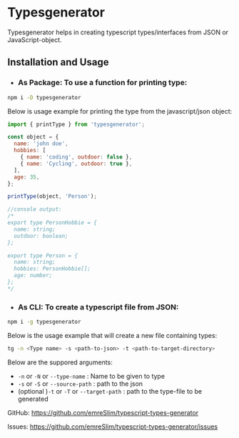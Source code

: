 # Typesgenerator

Typesgenerator helps in creating typescript types/interfaces from JSON or JavaScript-object.

## Installation and Usage

- ### As Package: To use a function for printing type:

```bash
npm i -D typesgenerator
```

Below is usage example for printing the type from the javascript/json object:

```js
import { printType } from 'typesgenerator';

const object = {
  name: 'john doe',
  hobbies: [
    { name: 'coding', outdoor: false },
    { name: 'Cycling', outdoor: true },
  ],
  age: 35,
};

printType(object, 'Person');

//console output:
/*
export type PersonHobbie = {
  name: string;
  outdoor: boolean;
};

export type Person = {
  name: string;
  hobbies: PersonHobbie[];
  age: number;
};
*/
```

- ### As CLI: To create a typescript file from JSON:

```bash
npm i -g typesgenerator
```

Below is the usage example that will create a new file containing types:

```bash
tg -n <Type name> -s <path-to-json> -t <path-to-target-directory>
```

Below are the suppored arguments:

- `-n` or `-N` or `--type-name` : Name to be given to type
- `-s` or `-S` or `--source-path` : path to the json
- (optional )`-t` or `-T` or `--target-path` : path to the type-file to be generated

GitHub: https://github.com/emreSlim/typescript-types-generator

Issues: https://github.com/emreSlim/typescript-types-generator/issues

